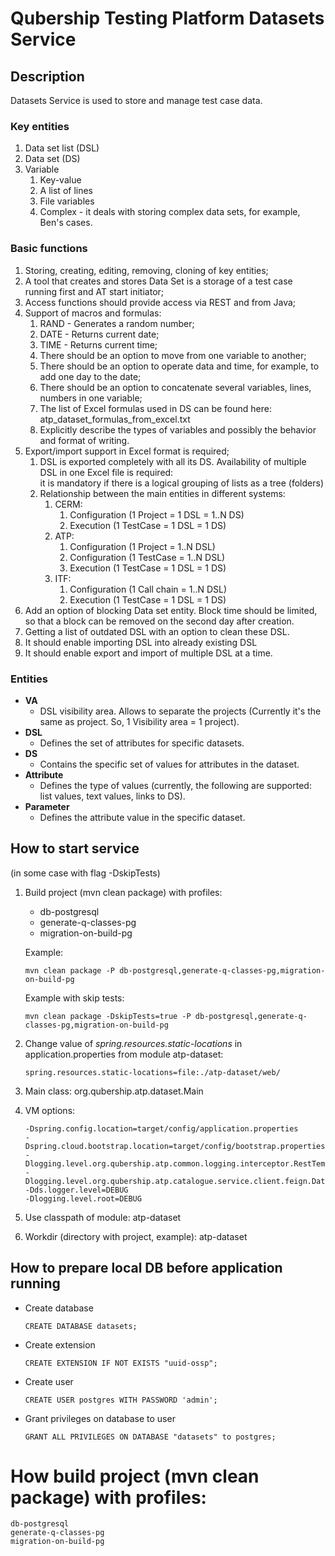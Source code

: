 # Qubership Testing Platform Datasets Service

## Description
Datasets Service is used to store and manage test case data.

### Key entities

1. Data set list (DSL)
2. Data set (DS)
3. Variable
    1. Key-value
    2. A list of lines
    3. File variables
    4. Complex - it deals with storing complex data sets, for example, Ben's cases.

### Basic functions

1. Storing, creating, editing, removing, cloning of key entities;
2. A tool that creates and stores Data Set is a storage of a test case running first and AT start initiator;
3. Access functions should provide access via REST and from Java;
4. Support of macros and formulas:
    1. RAND - Generates a random number;
    2. DATE - Returns current date;
    3. TIME - Returns current time;
    4. There should be an option to move from one variable to another;
    5. There should be an option to operate data and time, for example, to add one day to the date;
    6. There should be an option to concatenate several variables, lines, numbers in one variable;
    7. The list of Excel formulas used in DS can be found here: atp_dataset_formulas_from_excel.txt
    8. Explicitly describe the types of variables and possibly the behavior and format of writing.
5. Export/import support in Excel format is required;
    1. DSL is exported completely with all its DS.
       Availability of multiple DSL in one Excel file is required:  
       it is mandatory if there is a logical grouping of lists as a tree (folders)
    2. Relationship between the main entities in different systems:
        1. CERM:
            1. Configuration (1 Project = 1 DSL = 1..N DS)
            2. Execution (1 TestCase = 1 DSL = 1 DS)
        2. ATP:
            1. Configuration (1 Project = 1..N DSL)
            2. Configuration (1 TestCase = 1..N DSL)
            3. Execution (1 TestCase = 1 DSL = 1 DS)
        3. ITF:
            1. Configuration (1 Call chain = 1..N DSL)
            2. Execution (1 TestCase = 1 DSL = 1 DS)
6. Add an option of blocking Data set entity. Block time should be limited, so that a block can be removed on the second day after creation.
7. Getting a list of outdated DSL with an option to clean these DSL.
8. It should enable importing DSL into already existing DSL
9. It should enable export and import of multiple DSL at a time.

### Entities 

- **VA**
  - DSL visibility area. Allows to separate the projects (Currently it's the same as project. So, 1 Visibility area = 1 project).
- **DSL**
  - Defines the set of attributes for specific datasets.
- **DS**
  - Contains the specific set of values for attributes in the dataset.
- **Attribute**
  - Defines the type of values (currently, the following are supported: list values, text values, links to DS).
- **Parameter**
  - Defines the attribute value in the specific dataset.

## How to start service
(in some case with flag -DskipTests)
1. Build project (mvn clean package) with profiles:
    * db-postgresql
    * generate-q-classes-pg
    * migration-on-build-pg
    
    Example: 
    ````
    mvn clean package -P db-postgresql,generate-q-classes-pg,migration-on-build-pg
    ````
   
   Example with skip tests:
   ````
   mvn clean package -DskipTests=true -P db-postgresql,generate-q-classes-pg,migration-on-build-pg
   ````

2. Change value of _spring.resources.static-locations_ in application.properties from module atp-dataset: 
    
    ````properties
    spring.resources.static-locations=file:./atp-dataset/web/
    ````

3. Main class: org.qubership.atp.dataset.Main
4. VM options: 
    ````properties
    -Dspring.config.location=target/config/application.properties
    -Dspring.cloud.bootstrap.location=target/config/bootstrap.properties
    -Dlogging.level.org.qubership.atp.common.logging.interceptor.RestTemplateLogInterceptor=debug
    -Dlogging.level.org.qubership.atp.catalogue.service.client.feign.DatasetFeignClient=debug
    -Dds.logger.level=DEBUG
    -Dlogging.level.root=DEBUG
    ````
5. Use classpath of module: atp-dataset
6. Workdir (directory with project, example): atp-dataset

## How to prepare local DB before application running
* Create database
    ````
    CREATE DATABASE datasets;
    ````
* Create extension
    ````
    CREATE EXTENSION IF NOT EXISTS "uuid-ossp";
    ````
* Create user
    ````
    CREATE USER postgres WITH PASSWORD 'admin';
    ````
* Grant privileges on database to user
    ````
    GRANT ALL PRIVILEGES ON DATABASE "datasets" to postgres;
    ````
  
# How build project (mvn clean package) with profiles:
    db-postgresql
    generate-q-classes-pg
    migration-on-build-pg

